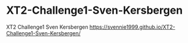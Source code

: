 # XT2-Challenge1-Sven-Kersbergen
XT2 Challenge1 Sven Kersbergen
https://svennie1999.github.io/XT2-Challenge1-Sven-Kersbergen/
